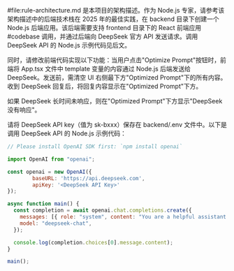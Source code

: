 #file:rule-architecture.md 是本项目的架构描述。作为 Node.js 专家，请参考该架构描述中的后端技术栈在 2025 年的最佳实践，在 backend 目录下创建一个 Node.js 后端应用。该后端需要支持 frontend 目录下的 React 前端应用 #codebase 调用，并通过后端向 DeepSeek 官方 API 发送请求。调用 DeepSeek API 的 Node.js 示例代码见后文。

同时，请修改前端代码实现以下功能：当用户点击"Optimize Prompt"按钮时，前端将 App.tsx 文件中 template 变量的内容通过 Node.js 后端发送给 DeepSeek。发送前，需清空 UI 右侧最下方"Optimized Prompt"下的所有内容。收到 DeepSeek 回复后，将回复内容显示在"Optimized Prompt"下方。

如果 DeepSeek 长时间未响应，则在"Optimized Prompt"下方显示"DeepSeek 没有响应"。

请将 DeepSeek API key（值为 sk-bxxx）保存在 backend/.env 文件中。以下是调用 DeepSeek API 的 Node.js 示例代码：
```jsx
// Please install OpenAI SDK first: `npm install openai`

import OpenAI from "openai";

const openai = new OpenAI({
        baseURL: 'https://api.deepseek.com',
        apiKey: '<DeepSeek API Key>'
});

async function main() {
  const completion = await openai.chat.completions.create({
    messages: [{ role: "system", content: "You are a helpful assistant." }],
    model: "deepseek-chat",
  });

  console.log(completion.choices[0].message.content);
}

main();
```

